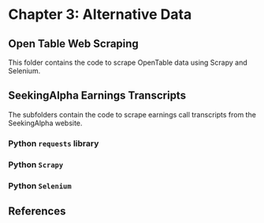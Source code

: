 # Chapter 3: Alternative Data

## Open Table Web Scraping

This folder contains the code to scrape OpenTable data using Scrapy and Selenium.

## SeekingAlpha Earnings Transcripts

The subfolders contain the code to scrape earnings call transcripts from the SeekingAlpha website.

### Python `requests` library

### Python `Scrapy`

### Python `Selenium`

## References